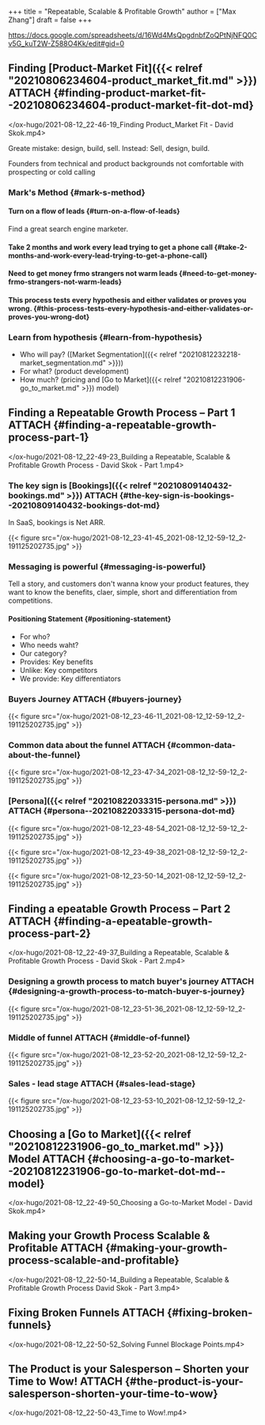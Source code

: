 +++
title = "Repeatable, Scalable & Profitable Growth"
author = ["Max Zhang"]
draft = false
+++

<https://docs.google.com/spreadsheets/d/16Wd4MsQpgdnbfZoQPtNjNFQ0Cv5G_kuT2W-Z588O4Kk/edit#gid=0>


## Finding [Product-Market Fit]({{< relref "20210806234604-product_market_fit.md" >}}) <span class="tag"><span class="ATTACH">ATTACH</span></span> {#finding-product-market-fit--20210806234604-product-market-fit-dot-md}

</ox-hugo/2021-08-12_22-46-19_Finding Product_Market Fit - David Skok.mp4>

Greate mistake: design, build, sell.
Instead: Sell, design, build.

Founders from technical and product backgrounds not comfortable with prospecting
or cold calling


### Mark's Method {#mark-s-method}


#### Turn on a flow of leads {#turn-on-a-flow-of-leads}

Find a great search engine marketer.


#### Take 2 months and work every lead trying to get a phone call {#take-2-months-and-work-every-lead-trying-to-get-a-phone-call}


#### Need to get money frmo strangers not warm leads {#need-to-get-money-frmo-strangers-not-warm-leads}


#### This process tests every hypothesis and either validates or proves you wrong. {#this-process-tests-every-hypothesis-and-either-validates-or-proves-you-wrong-dot}


### Learn from hypothesis {#learn-from-hypothesis}

-   Who will pay? ([Market Segmentation]({{< relref "20210812232218-market_segmentation.md" >}}))
-   For what? (product development)
-   How much? (pricing and [Go to Market]({{< relref "20210812231906-go_to_market.md" >}}) model)


## Finding a Repeatable Growth Process – Part 1 <span class="tag"><span class="ATTACH">ATTACH</span></span> {#finding-a-repeatable-growth-process-part-1}

</ox-hugo/2021-08-12_22-49-23_Building a Repeatable, Scalable & Profitable Growth Process - David Skok - Part 1.mp4>


### The key sign is [Bookings]({{< relref "20210809140432-bookings.md" >}}) <span class="tag"><span class="ATTACH">ATTACH</span></span> {#the-key-sign-is-bookings--20210809140432-bookings-dot-md}

In SaaS, bookings is Net ARR.

{{< figure src="/ox-hugo/2021-08-12_23-41-45_2021-08-12_12-59-12_2-191125202735.jpg" >}}


### Messaging is powerful {#messaging-is-powerful}

Tell a story, and customers don't wanna know your product features, they want
to know the benefits, claer, simple, short and differentiation from competitions.


#### Positioning Statement {#positioning-statement}

-   For who?
-   Who needs waht?
-   Our category?
-   Provides: Key benefits
-   Unlike: Key competitors
-   We provide: Key differentiators


### Buyers Journey <span class="tag"><span class="ATTACH">ATTACH</span></span> {#buyers-journey}

{{< figure src="/ox-hugo/2021-08-12_23-46-11_2021-08-12_12-59-12_2-191125202735.jpg" >}}


### Common data about the funnel <span class="tag"><span class="ATTACH">ATTACH</span></span> {#common-data-about-the-funnel}

{{< figure src="/ox-hugo/2021-08-12_23-47-34_2021-08-12_12-59-12_2-191125202735.jpg" >}}


### [Persona]({{< relref "20210822033315-persona.md" >}}) <span class="tag"><span class="ATTACH">ATTACH</span></span> {#persona--20210822033315-persona-dot-md}

{{< figure src="/ox-hugo/2021-08-12_23-48-54_2021-08-12_12-59-12_2-191125202735.jpg" >}}

{{< figure src="/ox-hugo/2021-08-12_23-49-38_2021-08-12_12-59-12_2-191125202735.jpg" >}}

{{< figure src="/ox-hugo/2021-08-12_23-50-14_2021-08-12_12-59-12_2-191125202735.jpg" >}}


## Finding a epeatable Growth Process – Part 2 <span class="tag"><span class="ATTACH">ATTACH</span></span> {#finding-a-epeatable-growth-process-part-2}

</ox-hugo/2021-08-12_22-49-37_Building a Repeatable, Scalable & Profitable Growth Process - David Skok - Part 2.mp4>


### Designing a growth process to match buyer's journey <span class="tag"><span class="ATTACH">ATTACH</span></span> {#designing-a-growth-process-to-match-buyer-s-journey}

{{< figure src="/ox-hugo/2021-08-12_23-51-36_2021-08-12_12-59-12_2-191125202735.jpg" >}}


### Middle of funnel <span class="tag"><span class="ATTACH">ATTACH</span></span> {#middle-of-funnel}

{{< figure src="/ox-hugo/2021-08-12_23-52-20_2021-08-12_12-59-12_2-191125202735.jpg" >}}


### Sales - lead stage <span class="tag"><span class="ATTACH">ATTACH</span></span> {#sales-lead-stage}

{{< figure src="/ox-hugo/2021-08-12_23-53-10_2021-08-12_12-59-12_2-191125202735.jpg" >}}


## Choosing a [Go to Market]({{< relref "20210812231906-go_to_market.md" >}}) Model <span class="tag"><span class="ATTACH">ATTACH</span></span> {#choosing-a-go-to-market--20210812231906-go-to-market-dot-md--model}

</ox-hugo/2021-08-12_22-49-50_Choosing a Go-to-Market Model - David Skok.mp4>


## Making your Growth Process Scalable &amp; Profitable <span class="tag"><span class="ATTACH">ATTACH</span></span> {#making-your-growth-process-scalable-and-profitable}

</ox-hugo/2021-08-12_22-50-14_Building a Repeatable, Scalable & Profitable Growth Process David Skok - Part 3.mp4>


## Fixing Broken Funnels <span class="tag"><span class="ATTACH">ATTACH</span></span> {#fixing-broken-funnels}

</ox-hugo/2021-08-12_22-50-52_Solving Funnel Blockage Points.mp4>


## The Product is your Salesperson – Shorten your Time to Wow! <span class="tag"><span class="ATTACH">ATTACH</span></span> {#the-product-is-your-salesperson-shorten-your-time-to-wow}

</ox-hugo/2021-08-12_22-50-43_Time to Wow!.mp4>
